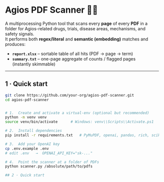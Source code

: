 # Agios PDF Scanner 🧪📄

A multiprocessing Python tool that scans every **page** of every **PDF** in a
folder for Agios-related drugs, trials, disease areas, mechanisms, and safety
signals.  
It performs both **regex/literal** and **semantic (embedding)** matches and
produces:

* **`report.xlsx`** – sortable table of all hits (PDF → page → term)
* **`summary.txt`** – one-page aggregate of counts / flagged pages  
  (instantly skimmable)

---

## 1 · Quick start

```bash
git clone https://github.com/your-org/agios-pdf-scanner.git
cd agios-pdf-scanner


# 1.  Create and activate a virtual-env (optional but recommended)
python -m venv venv
source venv/bin/activate      # Windows: venv\\Scripts\\Activate.ps1

# 2.  Install dependencies
pip install -r requirements.txt   # PyMuPDF, openai, pandas, rich, scikit-learn …

# 3.  Add your OpenAI key
cp .env.example .env
# edit .env   →  OPENAI_API_KEY="sk-..."

# 4.  Point the scanner at a folder of PDFs
python scanner.py /absolute/path/to/pdfs

## 2 · Quick start
